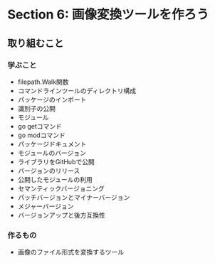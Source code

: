 # Section 6: 画像変換ツールを作ろう
## 取り組むこと
### 学ぶこと
* filepath.Walk関数
* コマンドラインツールのディレクトリ構成
* パッケージのインポート
* 識別子の公開
* モジュール
* go getコマンド
* go modコマンド
* パッケージドキュメント
* モジュールのバージョン
* ライブラリをGitHubで公開
* バージョンのリリース
* 公開したモジュールの利用
* セマンティックバージョニング
* パッチバージョンとマイナーバージョン
* メジャーバージョン
* バージョンアップと後方互換性

### 作るもの

* 画像のファイル形式を変換するツール
